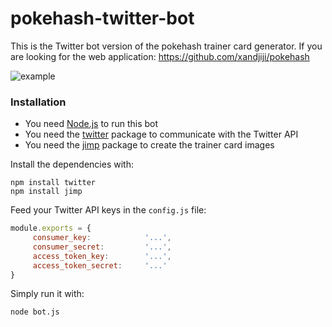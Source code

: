 # pokehash-twitter-bot

This is the Twitter bot version of the pokehash trainer card generator. If you are looking for the web application:
https://github.com/xandjiji/pokehash

![example](https://i.imgur.com/hqBMUAG.png)

### Installation

  - You need [Node.js](https://nodejs.org/) to run this bot
  - You need the [twitter](https://www.npmjs.com/package/twitter) package to communicate with the Twitter API
  - You need the [jimp](https://www.npmjs.com/package/jimp) package to create the trainer card images

Install the dependencies with:

```
npm install twitter
npm install jimp
```

Feed your Twitter API keys in the ```config.js``` file:

```javascript
module.exports = {
     consumer_key:            '...',
     consumer_secret:         '...',
     access_token_key:        '...',
     access_token_secret:     '...'
}
```

Simply run it with:

```
node bot.js
```
